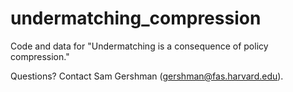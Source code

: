 # undermatching_compression

Code and data for "Undermatching is a consequence of policy compression."

Questions? Contact Sam Gershman (gershman@fas.harvard.edu).